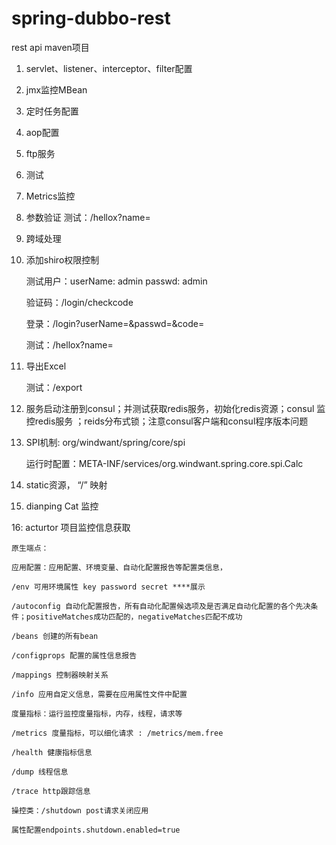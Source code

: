 # spring-dubbo-rest

rest api maven项目

1. servlet、listener、interceptor、filter配置
2. jmx监控MBean
3. 定时任务配置
4. aop配置
5. ftp服务
6. 测试
7. Metrics监控
8. 参数验证
    测试：/hellox?name=
9. 跨域处理
10. 添加shiro权限控制

    测试用户：userName: admin passwd: admin
             
    验证码：/login/checkcode
    
    登录：/login?userName=&passwd=&code=
    
    测试：/hellox?name=
11. 导出Excel

    测试：/export

12. 服务启动注册到consul；并测试获取redis服务，初始化redis资源；consul 监控redis服务 ；reids分布式锁；注意consul客户端和consul程序版本问题

13. SPI机制: org/windwant/spring/core/spi

    运行时配置：META-INF/services/org.windwant.spring.core.spi.Calc

14. static资源， “/” 映射

15. dianping Cat 监控

16: acturtor 项目监控信息获取

    原生端点：

    应用配置：应用配置、环境变量、自动化配置报告等配置类信息，

    /env 可用环境属性 key password secret ****展示

    /autoconfig 自动化配置报告，所有自动化配置候选项及是否满足自动化配置的各个先决条件；positiveMatches成功匹配的，negativeMatches匹配不成功

    /beans 创建的所有bean

    /configprops 配置的属性信息报告

    /mappings 控制器映射关系

    /info 应用自定义信息，需要在应用属性文件中配置

    度量指标：运行监控度量指标，内存，线程，请求等

    /metrics 度量指标，可以细化请求 : /metrics/mem.free

    /health 健康指标信息

    /dump 线程信息

    /trace http跟踪信息

    操控类：/shutdown post请求关闭应用

    属性配置endpoints.shutdown.enabled=true